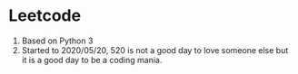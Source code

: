 # Leetcode
1. Based on Python 3
2. Started to 2020/05/20, 520 is not a good day to love someone else but it is a good day to be a coding mania.
